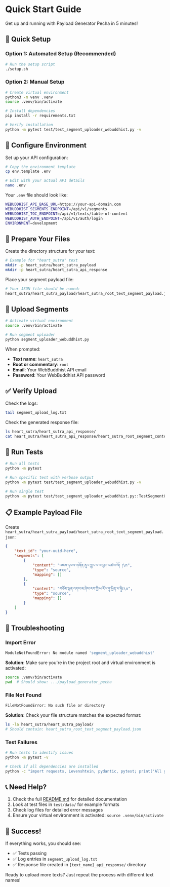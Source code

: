 # Quick Start Guide

Get up and running with Payload Generator Pecha in 5 minutes!

## 🚀 Quick Setup

### Option 1: Automated Setup (Recommended)
```bash
# Run the setup script
./setup.sh
```

### Option 2: Manual Setup
```bash
# Create virtual environment
python3 -m venv .venv
source .venv/bin/activate

# Install dependencies
pip install -r requirements.txt

# Verify installation
python -m pytest test/test_segment_uploader_webuddhist.py -v
```

## 🔧 Configure Environment

Set up your API configuration:

```bash
# Copy the environment template
cp env.template .env

# Edit with your actual API details
nano .env
```

Your `.env` file should look like:
```bash
WEBUDDHIST_API_BASE_URL=https://your-api-domain.com
WEBUDDHIST_SEGMENTS_ENDPOINT=/api/v1/segments
WEBUDDHIST_TOC_ENDPOINT=/api/v1/texts/table-of-content
WEBUDDHIST_AUTH_ENDPOINT=/api/v1/auth/login
ENVIRONMENT=development
```

## 📁 Prepare Your Files

Create the directory structure for your text:

```bash
# Example for "heart_sutra" text
mkdir -p heart_sutra/heart_sutra_payload
mkdir -p heart_sutra/heart_sutra_api_response
```

Place your segment payload file:
```bash
# Your JSON file should be named:
heart_sutra/heart_sutra_payload/heart_sutra_root_text_segment_payload.json
```

## 🎯 Upload Segments

```bash
# Activate virtual environment
source .venv/bin/activate

# Run segment uploader
python segment_uploader_webuddhist.py
```

When prompted:
- **Text name**: `heart_sutra`
- **Root or commentary**: `root`
- **Email**: Your WebBuddhist API email
- **Password**: Your WebBuddhist API password

## ✅ Verify Upload

Check the logs:
```bash
tail segment_upload_log.txt
```

Check the generated response file:
```bash
ls heart_sutra/heart_sutra_api_response/
cat heart_sutra/heart_sutra_api_response/heart_sutra_root_segment_content_with_segment_id.json
```

## 🧪 Run Tests

```bash
# Run all tests
python -m pytest

# Run specific test with verbose output
python -m pytest test/test_segment_uploader_webuddhist.py -v

# Run single test
python -m pytest test/test_segment_uploader_webuddhist.py::TestSegmentUploader::test_segment_uploader_initialization -v
```

## 📋 Example Payload File

Create `heart_sutra/heart_sutra_payload/heart_sutra_root_text_segment_payload.json`:

```json
{
    "text_id": "your-uuid-here",
    "segments": [
        {
            "content": "འཇམ་དཔལ་གཞོན་ནུར་གྱུར་པ་ལ་ཕྱག་འཚལ་ལོ། །\n",
            "type": "source",
            "mapping": []
        },
        {
            "content": "བཅོམ་ལྡན་འདས་མ་ཤེས་རབ་ཀྱི་ཕ་རོལ་ཏུ་ཕྱིན་པ་ཧྲཱིཿ\n",
            "type": "source", 
            "mapping": []
        }
    ]
}
```

## 🔧 Troubleshooting

### Import Error
```bash
ModuleNotFoundError: No module named 'segment_uploader_webuddhist'
```
**Solution**: Make sure you're in the project root and virtual environment is activated:
```bash
source .venv/bin/activate
pwd  # Should show: .../payload_generator_pecha
```

### File Not Found
```bash
FileNotFoundError: No such file or directory
```
**Solution**: Check your file structure matches the expected format:
```bash
ls -la heart_sutra/heart_sutra_payload/
# Should contain: heart_sutra_root_text_segment_payload.json
```

### Test Failures
```bash
# Run tests to identify issues
python -m pytest -v

# Check if all dependencies are installed
python -c "import requests, Levenshtein, pydantic, pytest; print('All good!')"
```

## 📞 Need Help?

1. Check the full [README.md](README.md) for detailed documentation
2. Look at test files in `test/data/` for example formats
3. Check log files for detailed error messages
4. Ensure your virtual environment is activated: `source .venv/bin/activate`

## 🎉 Success!

If everything works, you should see:
- ✅ Tests passing
- ✅ Log entries in `segment_upload_log.txt`
- ✅ Response file created in `[text_name]_api_response/` directory

Ready to upload more texts? Just repeat the process with different text names!

